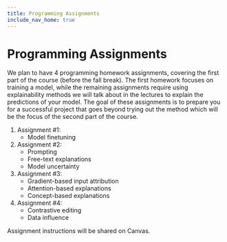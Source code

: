 ```yaml
---
title: Programming Assignments
include_nav_home: true
---
```


# Programming Assignments

We plan to have 4 programming homework assignments, covering the first part of the course (before the fall break). The first homework focuses on training a model, while the remaining assignments require using explainability methods we will talk about in the lectures to explain the predictions of your model. The goal of these assignments is to prepare you for a successful project that goes beyond trying out the method which will be the focus of the second part of the course. 

1. Assignment #1:
    * Model finetuning 
2. Assignment #2:
    * Prompting
    * Free-text explanations
    * Model uncertainty          
3. Assignment #3:
    * Gradient-based input attribution
    * Attention-based explanations
    * Concept-based explanations 
4. Assignment #4: 
    * Contrastive editing
    * Data influence 

Assignment instructions will be shared on Canvas.

